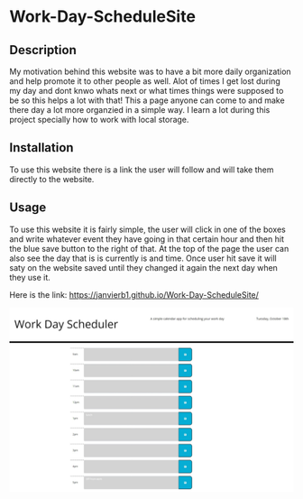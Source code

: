 # Work-Day-ScheduleSite

## Description

My motivation behind this website was to have a bit more daily organization and help promote it to other people as well. Alot of times I get lost during my day and dont knwo whats next or what times things were supposed to be so this helps a lot with that! This a page anyone can come to and make there day a lot more organzied in a simple way. I learn a lot during this project specially how to work with local storage.

## Installation

To use this website there is a link the user will follow and will take them directly to the website.

## Usage

To use this website it is fairly simple, the user will click in one of the boxes and write whatever event they have going in that certain hour and then hit the blue save button to the right of that. At the top of the page the user can also see the day that is is currently is and time. Once user hit save it will saty on the website saved until they changed it again the next day when they use it.

Here is the link: https://janvierb1.github.io/Work-Day-ScheduleSite/

![alt text](./assets/images/Web%20capture_18-10-2022_20435_.jpeg)







